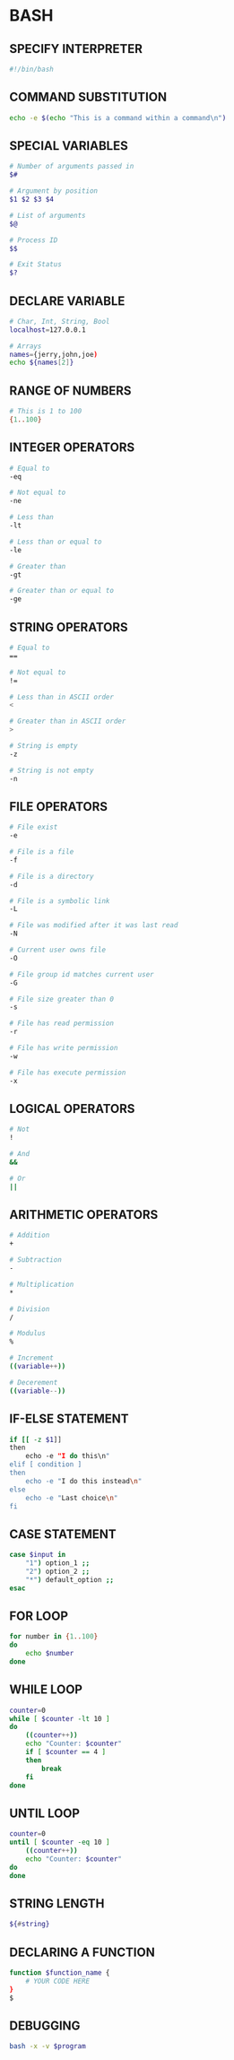 # BASH
## SPECIFY INTERPRETER
```bash
#!/bin/bash
```

## COMMAND SUBSTITUTION
```bash
echo -e $(echo "This is a command within a command\n")
```

## SPECIAL VARIABLES
```bash
# Number of arguments passed in
$#

# Argument by position
$1 $2 $3 $4

# List of arguments
$@

# Process ID
$$

# Exit Status
$?
```

## DECLARE VARIABLE
```bash
# Char, Int, String, Bool
localhost=127.0.0.1

# Arrays
names={jerry,john,joe)
echo ${names[2]}
```

## RANGE OF NUMBERS
```bash
# This is 1 to 100
{1..100}
```

## INTEGER OPERATORS
```bash
# Equal to
-eq

# Not equal to
-ne

# Less than
-lt

# Less than or equal to
-le

# Greater than
-gt

# Greater than or equal to
-ge
```

## STRING OPERATORS
```bash
# Equal to
==

# Not equal to
!=

# Less than in ASCII order
<

# Greater than in ASCII order
>

# String is empty
-z

# String is not empty
-n
```

## FILE OPERATORS
```bash
# File exist
-e

# File is a file
-f

# File is a directory
-d

# File is a symbolic link
-L

# File was modified after it was last read
-N

# Current user owns file
-O

# File group id matches current user
-G

# File size greater than 0
-s

# File has read permission
-r

# File has write permission
-w

# File has execute permission
-x
```

## LOGICAL OPERATORS
```bash
# Not
!

# And
&&

# Or
||
```

## ARITHMETIC OPERATORS
```bash
# Addition
+

# Subtraction
-

# Multiplication
*

# Division
/

# Modulus
%

# Increment
((variable++))

# Decerement
((variable--))
```

## IF-ELSE STATEMENT
```bash
if [[ -z $1]]
then
	echo -e "I do this\n"
elif [ condition ]
then
	echo -e "I do this instead\n"
else
	echo -e "Last choice\n"
fi
```

## CASE STATEMENT
```bash
case $input in
	"1") option_1 ;;
	"2") option_2 ;;
	"*") default_option ;;
esac
```

## FOR LOOP
```bash
for number in {1..100}
do
	echo $number
done
```

## WHILE LOOP
```bash
counter=0
while [ $counter -lt 10 ]
do
	((counter++))
	echo "Counter: $counter"
	if [ $counter == 4 ]
	then
		break
	fi
done
```

## UNTIL LOOP
```bash
counter=0
until [ $counter -eq 10 ]
	((counter++))
	echo "Counter: $counter"
do
done
```

## STRING LENGTH
```bash
${#string}
```

## DECLARING A FUNCTION
```bash
function $function_name {
	# YOUR CODE HERE
}
$
```

## DEBUGGING
```bash
bash -x -v $program
```
